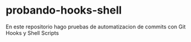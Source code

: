 # probando-hooks-shell
En este repositorio hago pruebas de automatizacion de commits con Git Hooks y Shell Scripts
